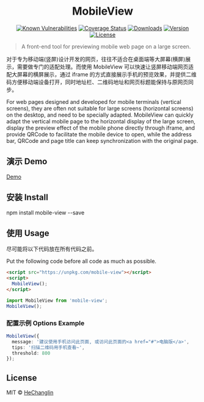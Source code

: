 <p>
  <h1 align="center">MobileView</h1>
</p>

<p align="center">
  <a href="https://snyk.io/test/github/hcl2020/mobile-view?targetFile=package.json"><img src="https://snyk.io/test/github/hcl2020/mobile-view/badge.svg?targetFile=package.json" alt="Known Vulnerabilities" data-canonical-src="https://snyk.io/test/github/hcl2020/mobile-view?targetFile=package.json" style="max-width:100%;"></a>
  <a href="https://codecov.io/gh/hcl2020/mobile-view"><img src="https://codecov.io/gh/hcl2020/mobile-view/branch/master/graph/badge.svg" alt="Coverage Status"></a>
  <a href="https://npmcharts.com/compare/mobile-view?minimal=true"><img src="https://img.shields.io/npm/dm/mobile-view.svg" alt="Downloads"></a>
  <a href="https://www.npmjs.com/package/mobile-view"><img src="https://img.shields.io/npm/v/mobile-view.svg" alt="Version"></a>
  <a href="https://www.npmjs.com/package/mobile-view"><img src="https://img.shields.io/npm/l/mobile-view.svg" alt="License"></a>
</p>

> A front-end tool for previewing mobile web page on a large screen.

对于专为移动端(竖屏)设计开发的网页，往往不适合在桌面端等大屏幕(横屏)展示，需要做专门的适配处理。而使用 MobileView 可以快速让竖屏移动端网页适配大屏幕的横屏展示，通过 iframe 的方式直接展示手机的预览效果，并提供二维码方便移动端设备打开，同时地址栏、二维码地址和网页标题能保持与原网页同步。

For web pages designed and developed for mobile terminals (vertical screens), they are often not suitable for large screens (horizontal screens) on the desktop, and need to be specially adapted. MobileView can quickly adapt the vertical mobile page to the horizontal display of the large screen, display the preview effect of the mobile phone directly through iframe, and provide QRCode to facilitate the mobile device to open, while the address bar, QRCode and page title can keep synchronization with the original page.

## 演示 Demo

<a href="https://unpkg.com/mobile-view/example/index.html">Demo</a>

## 安装 Install

npm install mobile-view --save

## 使用 Usage

尽可能将以下代码放在所有代码之前。

Put the following code before all code as much as possible.

```html
<script src="https://unpkg.com/mobile-view"></script>
<script>
  MobileView();
</script>
```

```typescript
import MobileView from 'mobile-view';
MobileView();
```

### 配置示例 Options Example

```typescript
MobileView({
  message: '建议使用手机访问此页面, 或访问此页面的<a href="#">电脑版</a>',
  tips: '扫描二维码用手机查看~',
  threshold: 800
});
```

## License

MIT © [HeChanglin](https://github.com/hcl2020)
